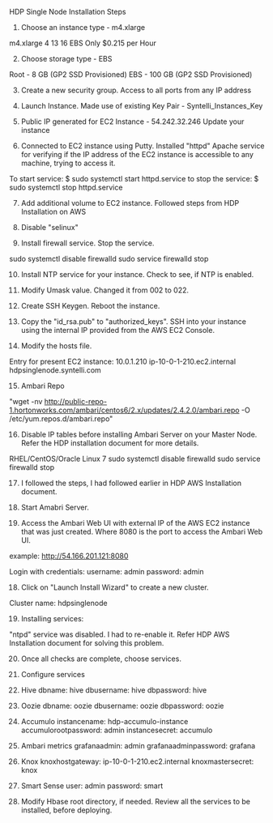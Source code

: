 HDP Single Node Installation Steps

1. Choose an instance type - m4.xlarge

  m4.xlarge            4              13           16           EBS Only              $0.215 per Hour

2. Choose storage type - EBS

  Root - 8 GB (GP2 SSD Provisioned)
  EBS - 100 GB (GP2 SSD Provisioned)

3. Create a new security group. Access to all ports from any IP address

4. Launch Instance. Made use of existing Key Pair - Syntelli_Instances_Key

5. Public IP generated for EC2 Instance - 54.242.32.246
Update your instance

6. Connected to EC2 instance using Putty.
Installed "httpd" Apache service for verifying if the IP address of the EC2 instance is accessible to any machine, trying to access it.

To start service: $ sudo systemctl start httpd.service
to stop the service: $ sudo systemctl stop httpd.service

7. Add additional volume to EC2 instance. Followed steps from HDP Installation on AWS

8. Disable "selinux"

9. Install firewall service. Stop the service.

sudo systemctl disable firewalld
sudo service firewalld stop

10. Install NTP service for your instance. Check to see, if NTP is enabled.

11. Modify Umask value. Changed it from 002 to 022.

12. Create SSH Keygen. Reboot the instance.

13. Copy the "id_rsa.pub" to "authorized_keys". SSH into your instance using the internal IP provided from the AWS EC2 Console.

14. Modify the hosts file.

Entry for present EC2 instance:
  10.0.1.210      ip-10-0-1-210.ec2.internal      hdpsinglenode.syntelli.com

15. Ambari Repo

  "wget -nv http://public-repo-1.hortonworks.com/ambari/centos6/2.x/updates/2.4.2.0/ambari.repo -O /etc/yum.repos.d/ambari.repo"

16. Disable IP tables before installing Ambari Server on your Master Node. Refer the HDP installation document for more details.

  RHEL/CentOS/Oracle Linux 7
  sudo systemctl disable firewalld
  sudo service firewalld stop

17. I followed the steps, I had followed earlier in HDP AWS Installation document.

18. Start Amabri Server.

17. Access the Ambari Web UI with external IP of the AWS EC2 instance that was just created. Where 8080 is the port to access the Ambari Web UI.

  example: http://54.166.201.121:8080

  Login with credentials:
  username: admin
  password: admin

18. Click on "Launch Install Wizard" to create a new cluster.

  Cluster name: hdpsinglenode

19. Installing services:

  "ntpd" service was disabled. I had to re-enable it. Refer HDP AWS Installation document for solving this problem.

20. Once all checks are complete, choose services.

21. Configure services

  1. Hive
    dbname:     hive
    dbusername: hive
    dbpassword: hive

  2. Oozie
    dbname: oozie
    dbusername: oozie
    dbpassword: oozie

  3. Accumulo
    instancename: hdp-accumulo-instance
    accumulorootpassword: admin
    instancesecret: accumulo

  4. Ambari metrics
    grafanaadmin: admin
    grafanaadminpassword: grafana

  5. Knox
    knoxhostgateway: ip-10-0-1-210.ec2.internal
    knoxmastersecret: knox

  6. Smart Sense
    user: admin
    password: smart

21. Modify Hbase root directory, if needed. Review all the services to be installed, before deploying.
